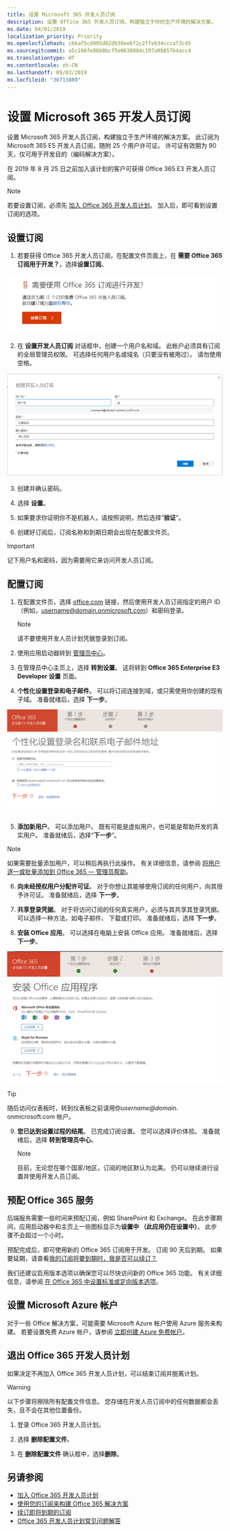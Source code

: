 ```yaml
---
title: 设置 Microsoft 365 开发人员订阅
description: 设置 Office 365 开发人员订阅，构建独立于你的生产环境的解决方案。
ms.date: 04/01/2019
localization_priority: Priority
ms.openlocfilehash: c66af5cd905d82d938ee6f2c2ffeb34cccaf3c45
ms.sourcegitcommit: a5c196fe86b0bcf5e0638084c197a0b857b4acc4
ms.translationtype: HT
ms.contentlocale: zh-CN
ms.lasthandoff: 09/03/2019
ms.locfileid: "36713889"
---
```

# <a name="set-up-a-microsoft-365-developer-subscription"></a>设置 Microsoft 365 开发人员订阅 

设置 Microsoft 365 开发人员订阅，构建独立于生产环境的解决方案。 此订阅为 Microsoft 365 E5 开发人员订阅，随附 25 个用户许可证。 许可证有效期为 90 天，仅可用于开发目的（编码解决方案）。 

在 2019 年 8 月 25 日之前加入该计划的客户可获得 Office 365 E3 开发人员订阅。

> [!NOTE] 
> 若要设置订阅，必须先 [加入 Office 365 开发人员计划](office-365-developer-program.md)。 加入后，即可看到设置订阅的选项。

## <a name="set-up-your-subscription"></a>设置订阅

1. 若要获得 Office 365 开发人员订阅，在配置文件页面上，在 **需要 Office 365 订阅用于开发？**，选择**设置订阅**。

  ![设置订阅](images/4-set-up-subscription.png)

2. 在 **设置开发人员订阅** 对话框中，创建一个用户名和域。 此帐户必须具有订阅的全局管理员权限。 可选择任何用户名或域名（只要没有被用过）。 请勿使用空格。

  ![设置订阅表单](images/5-set-up-form.png)

3. 创建并确认密码。

4. 选择 **设置**。

5. 如果要求你证明你不是机器人，请按照说明，然后选择“**验证**”。

6. 创建好订阅后，订阅名称和到期日期会出现在配置文件页。

  > [!IMPORTANT]
  > 记下用户名和密码，因为需要用它来访问开发人员订阅。

## <a name="configure-the-subscription"></a>配置订阅

1. 在配置文件页，选择 [office.com](https://www.office.com/) 链接，然后使用开发人员订阅指定的用户 ID（例如，username@domain.onmicrosoft.com）和密码登录。

   > [!NOTE] 
   > 请不要使用开发人员计划凭据登录到订阅。

2. 使用应用启动器转到 [管理员中心](https://portal.office.com/adminportal/home#/homepage)。

3. 在管理员中心主页上，选择 **转到设置**。 这将转到 **Office 365 Enterprise E3 Developer 设置** 页面。

4. **个性化设置登录和电子邮件**。 可以将订阅连接到域，或只需使用你创建的现有子域。 准备就绪后，选择 **下一步**。

  ![个性化设置登录和电子邮件页面](images/8a-set-up-personalize.png)

5. **添加新用户**。 可以添加用户。 既有可能是虚拟用户，也可能是帮助开发的真实用户。 准备就绪后，选择“**下一步**”。
    
  > [!NOTE]
  > 如果需要批量添加用户，可以稍后再执行此操作。 有关详细信息，请参阅 [将用户逐一或批量添加到 Office 365 — 管理员帮助](https://support.office.com/article/add-users-individually-or-in-bulk-to-office-365-admin-help-1970f7d6-03b5-442f-b385-5880b9c256ec)。

6. **向未经授权用户分配许可证**。 对于你想让其能够使用订阅的任何用户，向其授予许可证。 准备就绪后，选择 **下一步**。

7. **共享登录凭据**。 对于将访问订阅的任何真实用户，必须与其共享其登录凭据。 可以选择一种方法，如电子邮件、 下载或打印。 准备就绪后，选择 **下一步**。

8. **安装 Office 应用**。 可以选择在电脑上安装 Office 应用。 准备就绪后，选择 **下一步**。

  ![安装 Office 应用](images/11-install-office-apps.png)

   > [!TIP] 
   > 随后访问仪表板时，转到仪表板之前请用你*username@domain*. onmicrosoft.com 帐户。

9. **您已达到设置过程的结尾**。 已完成订阅设置。 您可以选择评价体验。 准备就绪后，选择 **转到管理员中心**。
    
   > [!NOTE] 
   > 目前，无论您在哪个国家/地区，订阅的地区默认为北美。 仍可以继续进行设置并使用开发人员订阅。

## <a name="provision-office-365-services"></a>预配 Office 365 服务

后端服务需要一些时间来预配订阅，例如 SharePoint 和 Exchange。 在此步骤期间，应用启动器中和主页上一些图标显示为**设置中 （此应用仍在设置中）**。 此步骤不会超过一个小时。

预配完成后，即可使用新的 Office 365 订阅用于开发。 订阅 90 天后到期。 如果要延期，请查看[我的订阅将要到期时，我是否可以续订？](office-365-developer-program-faq.md#renew-subscription)

我们还建议启用版本选项以确保您可以尽快访问新的 Office 365 功能。 有关详细信息，请参阅 [在 Office 365 中设置标准或定向版本选项](https://support.office.com/article/set-up-the-standard-or-targeted-release-options-in-office-365-3b3adfa4-1777-4ff0-b606-fb8732101f47)。

## <a name="set-up-a-microsoft-azure-account"></a>设置 Microsoft Azure 帐户

对于一些 Office 解决方案，可能需要 Microsoft Azure 帐户使用 Azure 服务来构建。 若要设置免费 Azure 帐户，请参阅 [立即创建 Azure 免费帐户](https://azure.microsoft.com/free/)。

## <a name="leave-the-office-365-developer-program"></a>退出 Office 365 开发人员计划

如果决定不再加入 Office 365 开发人员计划，可以结束订阅并脱离计划。

  > [!WARNING]
  > 以下步骤将擦除所有配置文件信息。 您存储在开发人员订阅中的任何数据都会丢失，且不会在其他位置备份。

1. 登录 Office 365 开发人员计划。

2. 选择 **删除配置文件**。

3. 在 **删除配置文件** 确认框中，选择**删除**。

## <a name="see-also"></a>另请参阅

- [加入 Office 365 开发人员计划](office-365-developer-program.md)
- [使用您的订阅来构建 Office 365 解决方案](build-office-365-solutions.md)
- [续订即将到期的订阅](subscription-expiration-and-renewal.md)
- [Office 365 开发人员计划常见问题解答](office-365-developer-program-faq.md)
